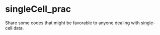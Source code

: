 # singleCell_prac
Share some codes that might be favorable to anyone dealing with single-cell data.  
